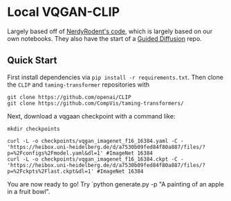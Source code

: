 # Local VQGAN-CLIP

Largely based off of [NerdyRodent's code](https://github.com/nerdyrodent/VQGAN-CLIP), which is largely based on our own notebooks. They also have the start of a [Guided Diffusion](https://github.com/nerdyrodent/CLIP-Guided-Diffusion) repo.

## Quick Start

First install dependencies via `pip install -r requirements.txt`. Then clone the `CLIP` and `taming-transformer` repositories with
```
git clone https://github.com/openai/CLIP
git clone https://github.com/CompVis/taming-transformers/
```

Next, download a vqgaan checkpoint with a command like:
```
mkdir checkpoints

curl -L -o checkpoints/vqgan_imagenet_f16_16384.yaml -C - 'https://heibox.uni-heidelberg.de/d/a7530b09fed84f80a887/files/?p=%2Fconfigs%2Fmodel.yaml&dl=1' #ImageNet 16384
curl -L -o checkpoints/vqgan_imagenet_f16_16384.ckpt -C - 'https://heibox.uni-heidelberg.de/d/a7530b09fed84f80a887/files/?p=%2Fckpts%2Flast.ckpt&dl=1' #ImageNet 16384
```

You are now ready to go! Try `python generate.py -p "A painting of an apple in a fruit bowl".
